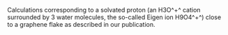 Calculations corresponding to a solvated proton (an H3O^+^ cation surrounded by 3 water molecules, the so-called Eigen ion H9O4^+^) close to a graphene flake as described in our publication.
